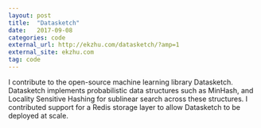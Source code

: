 ```yaml
---
layout: post
title:  "Datasketch"
date:   2017-09-08
categories: code
external_url: http://ekzhu.com/datasketch/?amp=1
external_site: ekzhu.com
tag: code
---
```


I contribute to the open-source machine learning library Datasketch. Datasketch implements probabilistic data structures such as MinHash, and Locality Sensitive Hashing for sublinear search across these structures. I contributed support for a Redis storage layer to allow Datasketch to be deployed at scale.